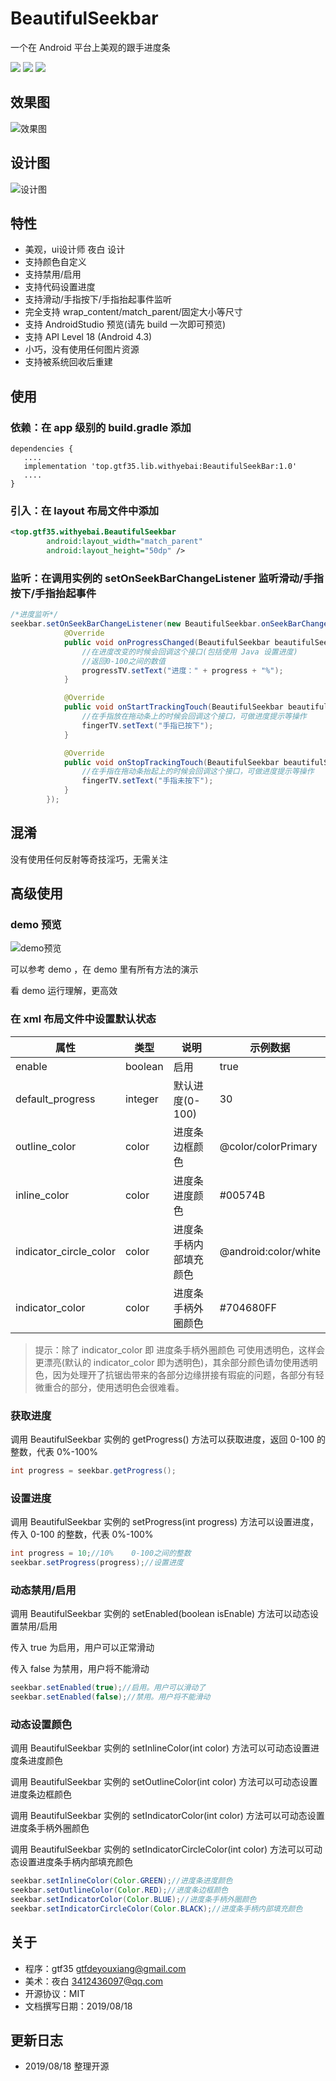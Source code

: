 # BeautifulSeekbar

一个在 Android 平台上美观的跟手进度条

[![](https://img.shields.io/github/stars/gtf35/beautiful_seekbar?style=for-the-badge)]()  [![](https://img.shields.io/github/forks/gtf35/beautiful_seekbar?style=for-the-badge)]()  [![](https://img.shields.io/github/release/gtf35/beautiful_seekbar?style=for-the-badge)](https://github.com/gtf35/beautiful_seekbar/releases) 

##  效果图
![效果图](https://github.com/gtf35/beautiful_seekbar/blob/master/static/seekbar.gif)

## 设计图
![设计图](https://github.com/gtf35/beautiful_seekbar/blob/master/static/yuanpic.png)

## 特性
   - 美观，ui设计师 夜白 设计
   - 支持颜色自定义
   - 支持禁用/启用
   - 支持代码设置进度
   - 支持滑动/手指按下/手指抬起事件监听
   - 完全支持 wrap_content/match_parent/固定大小等尺寸
   - 支持 AndroidStudio 预览(请先 build 一次即可预览)
   - 支持 API Level 18 (Android 4.3)
   - 小巧，没有使用任何图片资源
   - 支持被系统回收后重建

## 使用
### 	依赖：在 app 级别的 build.gradle 添加

```Gradle
dependencies {
   ....
   implementation 'top.gtf35.lib.withyebai:BeautifulSeekBar:1.0'
   ....
}
```

### 	引入：在 layout 布局文件中添加
```xml
<top.gtf35.withyebai.BeautifulSeekbar
        android:layout_width="match_parent"
        android:layout_height="50dp" />
```
### 	监听：在调用实例的 setOnSeekBarChangeListener 监听滑动/手指按下/手指抬起事件

```java
/*进度监听*/
seekbar.setOnSeekBarChangeListener(new BeautifulSeekbar.onSeekBarChangeListener() {
            @Override
            public void onProgressChanged(BeautifulSeekbar beautifulSeekbar, int progress) {
                //在进度改变的时候会回调这个接口(包括使用 Java 设置进度)
                //返回0-100之间的数值
                progressTV.setText("进度：" + progress + "%");
            }

            @Override
            public void onStartTrackingTouch(BeautifulSeekbar beautifulSeekbar) {
                //在手指放在拖动条上的时候会回调这个接口，可做进度提示等操作
                fingerTV.setText("手指已按下");
            }

            @Override
            public void onStopTrackingTouch(BeautifulSeekbar beautifulSeekbar) {
                //在手指在拖动条抬起上的时候会回调这个接口，可做进度提示等操作
                fingerTV.setText("手指未按下");
            }
        });
```


## 混淆
没有使用任何反射等奇技淫巧，无需关注

## 高级使用

### 		demo 预览

![demo预览](https://github.com/gtf35/beautiful_seekbar/blob/master/static/demopic.png)

可以参考 demo ，在 demo 里有所有方法的演示

看 demo 运行理解，更高效

### 在 xml 布局文件中设置默认状态

| 属性                   | 类型    | 说明                   | 示例数据             |
| ---------------------- | ------- | ---------------------- | -------------------- |
| enable                 | boolean | 启用                   | true                 |
| default_progress       | integer | 默认进度(0-100)        | 30                   |
| outline_color          | color   | 进度条边框颜色         | @color/colorPrimary  |
| inline_color           | color   | 进度条进度颜色         | #00574B              |
| indicator_circle_color | color   | 进度条手柄内部填充颜色 | @android:color/white |
| indicator_color        | color   | 进度条手柄外圈颜色     | #704680FF            |

> 提示：除了 indicator_color 即 进度条手柄外圈颜色 可使用透明色，这样会更漂亮(默认的 indicator_color  即为透明色)，其余部分颜色请勿使用透明色，因为处理开了抗锯齿带来的各部分边缘拼接有瑕疵的问题，各部分有轻微重合的部分，使用透明色会很难看。

### 获取进度

调用 BeautifulSeekbar 实例的 getProgress() 方法可以获取进度，返回 0-100 的整数，代表 0%-100%

```java
int progress = seekbar.getProgress();
```

### 设置进度

调用 BeautifulSeekbar 实例的 setProgress(int progress) 方法可以设置进度，传入 0-100 的整数，代表 0%-100%

```java
int progress = 10;//10%    0-100之间的整数
seekbar.setProgress(progress);//设置进度
```

### 动态禁用/启用

调用 BeautifulSeekbar 实例的 setEnabled(boolean isEnable) 方法可以动态设置禁用/启用

传入 true 为启用，用户可以正常滑动

传入 false 为禁用，用户将不能滑动

```java
seekbar.setEnabled(true);//启用。用户可以滑动了
seekbar.setEnabled(false);//禁用。用户将不能滑动
```

### 动态设置颜色

调用 BeautifulSeekbar 实例的 setInlineColor(int color) 方法可以可动态设置进度条进度颜色

调用 BeautifulSeekbar 实例的 setOutlineColor(int color) 方法可以可动态设置进度条边框颜色

调用 BeautifulSeekbar 实例的 setIndicatorColor(int color) 方法可以可动态设置进度条手柄外圈颜色

调用 BeautifulSeekbar 实例的 setIndicatorCircleColor(int color) 方法可以可动态设置进度条手柄内部填充颜色

```java
seekbar.setInlineColor(Color.GREEN);//进度条进度颜色
seekbar.setOutlineColor(Color.RED);//进度条边框颜色
seekbar.setIndicatorColor(Color.BLUE);//进度条手柄外圈颜色
seekbar.setIndicatorCircleColor(Color.BLACK);//进度条手柄内部填充颜色
```



## 关于

- 程序：gtf35 gtfdeyouxiang@gmail.com
- 美术：夜白 3412436097@qq.com
- 开源协议：MIT
- 文档撰写日期：2019/08/18

## 更新日志

- 2019/08/18 整理开源